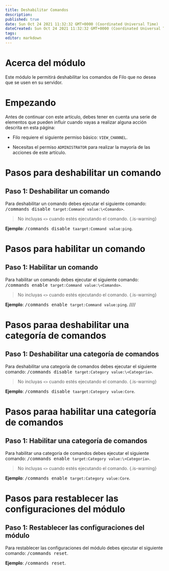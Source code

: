 ```yaml
---
title: Deshabilitar Comandos
description:
published: true
date: Sun Oct 24 2021 11:32:32 GMT+0000 (Coordinated Universal Time)
dateCreated: Sun Oct 24 2021 11:32:32 GMT+0000 (Coordinated Universal Time)
tags:
editor: markdown
---
```


# Acerca del módulo

Este módulo le permitirá deshabilitar los comandos de Filo que no desea que se usen en su servidor.

# Empezando

Antes de continuar con este artículo, debes tener en cuenta una serie de elementos que pueden influir cuando vayas a realizar alguna acción descrita en esta página:

- Filo requiere el siguiente permiso básico: ``VIEW_CHANNEL``.

- Necesitas el permiso ``ADMINISTRATOR`` para realizar la mayoría de las acciones de este artículo.

# Pasos para deshabilitar un comando

## **Paso 1**: Deshabilitar un comando

Para deshabilitar un comando debes ejecutar el siguiente comando: <kbd>/commands disable ``target:Command`` ``value:\<Comando>``</kbd>.

> No incluyas ``<>`` cuando estés ejecutando el comando.
{.is-warning}

**Ejemplo**: <kbd>/commands disable ``taarget:Command`` ``value:ping``</kbd>.

# Pasos para habilitar un comando

## **Paso 1**: Habilitar un comando

Para habilitar un comando debes ejecutar el siguiente comando: <kbd>/commands enable ``target:Command`` ``value:\<Comando>``</kbd>.

> No incluyas ``<>`` cuando estés ejecutando el comando.
{.is-warning}

**Ejemplo**: <kbd>/commands enable ``target:Command`` ``value:ping``</kbd>.
////
# Pasos paraa deshabilitar una categoría de comandos

## **Paso 1**: Deshabilitar una categoría de comandos

Para deshabilitar una categoría de comandos debes ejecutar el siguiente comando: <kbd>/commands disable ``target:Category`` ``value:\<Categoría>``</kbd>.

> No incluyas ``<>`` cuando estés ejecutando el comando.
{.is-warning}

**Ejemplo**: <kbd>/commands disable ``taarget:Category`` ``value:Core``</kbd>.

# Pasos paraa habilitar una categoría de comandos

## **Paso 1**: Habilitar una categoría de comandos

Para habilitar una categoría de comandos debes ejecutar el siguiente comando: <kbd>/commands enable ``target:Category`` ``value:\<Categoría>``</kbd>.

> No incluyas ``<>`` cuando estés ejecutando el comando.
{.is-warning}

**Ejemplo**: <kbd>/commands enable ``target:Category`` ``value:Core``</kbd>.

# Pasos para restablecer las configuraciones del módulo

## **Paso 1**: Restablecer las configuraciones del módulo

Para restablecer las configuraciones del módulo debes ejecutar el siguiente comando: <kbd>/commands reset</kbd>.

**Ejemplo**: <kbd>/commands reset</kbd>.